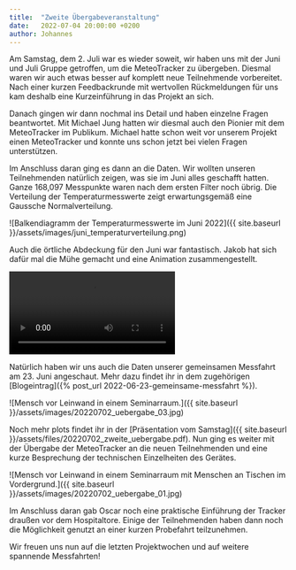 ```yaml
---
title:  "Zweite Übergabeveranstaltung"
date:   2022-07-04 20:00:00 +0200
author: Johannes
---
```


Am Samstag, dem 2. Juli war es wieder soweit, wir haben uns mit der Juni und Juli Gruppe getroffen, um die MeteoTracker zu übergeben. Diesmal waren wir auch etwas besser auf komplett neue Teilnehmende vorbereitet. Nach einer kurzen Feedbackrunde mit wertvollen Rückmeldungen für uns kam deshalb eine Kurzeinführung in das Projekt an sich.

Danach gingen wir dann nochmal ins Detail und haben einzelne Fragen beantwortet. Mit Michael Jung hatten wir diesmal auch den Pionier mit dem MeteoTracker im Publikum. Michael hatte schon weit vor unserem Projekt einen MeteoTracker und konnte uns schon jetzt bei vielen Fragen unterstützen. 

Im Anschluss daran ging es dann an die Daten. Wir wollten unseren Teilnehmenden natürlich zeigen, was sie im Juni alles geschafft hatten. Ganze 168,097 Messpunkte waren nach dem ersten Filter noch übrig. Die Verteilung der Temperaturmesswerte zeigt erwartungsgemäß eine Gaussche Normalverteilung.

![Balkendiagramm der Temperaturmesswerte im Juni 2022]({{ site.baseurl }}/assets/images/juni_temperaturverteilung.png)

Auch die örtliche Abdeckung für den Juni war fantastisch. Jakob hat sich dafür mal die Mühe gemacht und eine Animation zusammengestellt.

<video src="https://speicherwolke.uni-leipzig.de/index.php/s/GqxHbA5n38yQidP/download/2022-06.mp4" controls="controls" style="max-width: 730px;">
</video>

Natürlich haben wir uns auch die Daten unserer gemeinsamen Messfahrt am 23. Juni angeschaut. Mehr dazu findet ihr in dem zugehörigen [Blogeintrag]({% post_url 2022-06-23-gemeinsame-messfahrt %}). 

![Mensch vor Leinwand in einem Seminarraum.]({{ site.baseurl }}/assets/images/20220702_uebergabe_03.jpg)

Noch mehr plots findet ihr in der [Präsentation vom Samstag]({{ site.baseurl }}/assets/files/20220702_zweite_uebergabe.pdf). Nun ging es weiter mit der Übergabe der MeteoTracker an die neuen Teilnehmenden und eine kurze Besprechung der technischen Einzelheiten des Gerätes.

![Mensch vor Leinwand in einem Seminarraum mit Menschen an Tischen im Vordergrund.]({{ site.baseurl }}/assets/images/20220702_uebergabe_01.jpg)

Im Anschluss daran gab Oscar noch eine praktische Einführung der Tracker draußen vor dem Hospitaltore. Einige der Teilnehmenden haben dann noch die Möglichkeit genutzt an einer kurzen Probefahrt teilzunehmen.

Wir freuen uns nun auf die letzten Projektwochen und auf weitere spannende Messfahrten!

